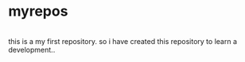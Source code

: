 # myrepos
<br>
this is a my first repository. so i have created this repository to learn a development..
